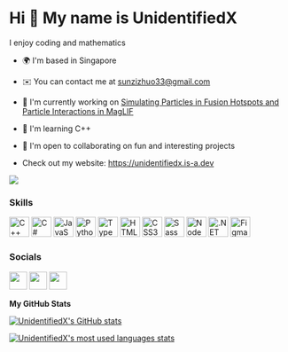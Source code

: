 Hi 👋 My name is UnidentifiedX
==============================

I enjoy coding and mathematics

* 🌍  I'm based in Singapore
* ✉️  You can contact me at [sunzizhuo33@gmail.com](mailto:sunzizhuo33@gmail.com)
* 🚀  I'm currently working on [Simulating Particles in Fusion Hotspots and Particle Interactions in MagLIF](https://github.com/23HCI03SMP)
* 🧠  I'm learning C++
* 🤝  I'm open to collaborating on fun and interesting projects

* Check out my website: https://unidentifiedx.is-a.dev

<a href="https://www.github.com/UnidentifiedX" target="_blank" rel="noreferrer"><img
src="https://img.shields.io/github/followers/UnidentifiedX?logo=github&style=for-the-badge&color=ffffff&labelColor=181824" /></a>
### Skills

<p align="left">
<a href="https://docs.microsoft.com/en-us/cpp/?view=msvc-170" target="_blank" rel="noreferrer"><img src="https://raw.githubusercontent.com/danielcranney/readme-generator/main/public/icons/skills/cplusplus-colored.svg" width="36" height="36" alt="C++" /></a>
<a href="https://docs.microsoft.com/en-us/dotnet/csharp/" target="_blank" rel="noreferrer"><img src="https://raw.githubusercontent.com/danielcranney/readme-generator/main/public/icons/skills/csharp-colored.svg" width="36" height="36" alt="C#" /></a>
<a href="https://developer.mozilla.org/en-US/docs/Web/JavaScript" target="_blank" rel="noreferrer"><img src="https://raw.githubusercontent.com/danielcranney/readme-generator/main/public/icons/skills/javascript-colored.svg" width="36" height="36" alt="JavaScript" /></a>
<a href="https://www.python.org/" target="_blank" rel="noreferrer"><img src="https://raw.githubusercontent.com/danielcranney/readme-generator/main/public/icons/skills/python-colored.svg" width="36" height="36" alt="Python" /></a>
<a href="https://www.typescriptlang.org/" target="_blank" rel="noreferrer"><img src="https://raw.githubusercontent.com/danielcranney/readme-generator/main/public/icons/skills/typescript-colored.svg" width="36" height="36" alt="TypeScript" /></a>
<a href="https://developer.mozilla.org/en-US/docs/Glossary/HTML5" target="_blank" rel="noreferrer"><img src="https://raw.githubusercontent.com/danielcranney/readme-generator/main/public/icons/skills/html5-colored.svg" width="36" height="36" alt="HTML5" /></a>
<a href="https://www.w3.org/TR/CSS/#css" target="_blank" rel="noreferrer"><img src="https://raw.githubusercontent.com/danielcranney/readme-generator/main/public/icons/skills/css3-colored.svg" width="36" height="36" alt="CSS3" /></a>
<a href="https://sass-lang.com/" target="_blank" rel="noreferrer"><img src="https://raw.githubusercontent.com/danielcranney/readme-generator/main/public/icons/skills/sass-colored.svg" width="36" height="36" alt="Sass" /></a>
<a href="https://nodejs.org/en/" target="_blank" rel="noreferrer"><img src="https://raw.githubusercontent.com/danielcranney/readme-generator/main/public/icons/skills/nodejs-colored.svg" width="36" height="36" alt="NodeJS" /></a>
<a href="https://dotnet.microsoft.com/en-us/" target="_blank" rel="noreferrer"><img src="https://raw.githubusercontent.com/danielcranney/readme-generator/main/public/icons/skills/dot-net-colored.svg" width="36" height="36" alt=".NET" /></a>
<a href="https://www.figma.com/" target="_blank" rel="noreferrer"><img src="https://raw.githubusercontent.com/danielcranney/readme-generator/main/public/icons/skills/figma-colored.svg" width="36" height="36" alt="Figma" /></a>
</p>

### Socials

<p align="left"> <a href="https://discord.com/users/UnidentifiedX#6421" target="_blank" rel="noreferrer"><img src="https://raw.githubusercontent.com/danielcranney/readme-generator/main/public/icons/socials/discord.svg" width="32" height="32" /></a> <a href="https://www.github.com/UnidentifiedX" target="_blank" rel="noreferrer"><img src="https://raw.githubusercontent.com/danielcranney/readme-generator/main/public/icons/socials/github.svg" width="32" height="32" /></a> <a href="http://www.instagram.com/_unidentifiedx_" target="_blank" rel="noreferrer"><img src="https://raw.githubusercontent.com/danielcranney/readme-generator/main/public/icons/socials/instagram.svg" width="32" height="32" /></a></p>

<b>My GitHub Stats</b>

<a href="http://www.github.com/UnidentifiedX"><img src="https://github-readme-stats.vercel.app/api?username=UnidentifiedX&show_icons=true&hide=&count_private=true&title_color=22c55e&text_color=ffffff&icon_color=ffffff&bg_color=181824&hide_border=true&show_icons=true" alt="UnidentifiedX's GitHub stats" /></a>


<a href="HTTP://www.github.com/UnidentifiedX"><img src="https://github-readme-stats.vercel.app/api/top-langs/?username=UnidentifiedX&size_weight=0&count_weight=1&layout=compact&title_color=22c55e&text_color=ffffff&icon_color=ffffff&bg_color=181824&hide_border=true&show_icons=true" alt="UnidentifiedX's most used languages stats" /></a>
